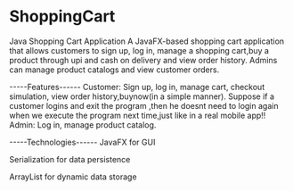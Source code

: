 # ShoppingCart
Java Shopping Cart Application
A JavaFX-based shopping cart application that allows customers to sign up, log in, manage a shopping cart,buy a product through upi and cash on delivery and view order history. Admins can manage product catalogs and view customer orders.

-----Features------
Customer: Sign up, log in, manage cart, checkout simulation, view order history,buynow(in a simple manner).
Suppose if a customer logins and exit the program ,then he doesnt need to login again when we execute the program next time,just like in a real mobile app!!
Admin: Log in, manage product catalog.

-----Technologies------
JavaFX for GUI

Serialization for data persistence 

ArrayList for dynamic data storage
